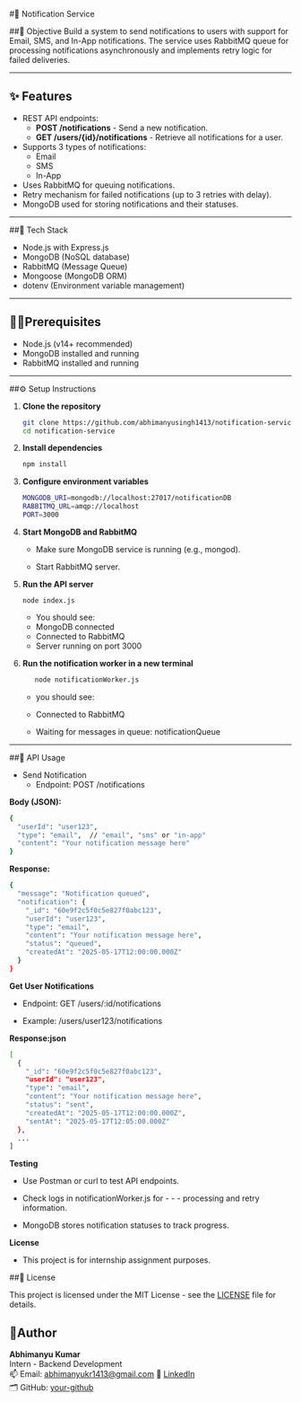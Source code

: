 #🚀 Notification Service

##🎯  Objective
Build a system to send notifications to users with support for Email, SMS, and In-App notifications. The service uses RabbitMQ queue for processing notifications asynchronously and implements retry logic for failed deliveries.

---

## ✨ Features

- REST API endpoints:
  - **POST /notifications** - Send a new notification.
  - **GET /users/{id}/notifications** - Retrieve all notifications for a user.
- Supports 3 types of notifications:
  - Email
  - SMS
  - In-App
- Uses RabbitMQ for queuing notifications.
- Retry mechanism for failed notifications (up to 3 retries with delay).
- MongoDB used for storing notifications and their statuses.

---

##🧰 Tech Stack

- Node.js with Express.js
- MongoDB (NoSQL database)
- RabbitMQ (Message Queue)
- Mongoose (MongoDB ORM)
- dotenv (Environment variable management)

---

## 🧑‍💻Prerequisites

- Node.js (v14+ recommended)
- MongoDB installed and running
- RabbitMQ installed and running

---

##⚙️ Setup Instructions

1. **Clone the repository**

    ```bash
    git clone https://github.com/abhimanyusingh1413/notification-service
    cd notification-service
    ```

2. **Install dependencies**

    ```bash
    npm install
    ```

3. **Configure environment variables**

    ```bash
    MONGODB_URI=mongodb://localhost:27017/notificationDB
    RABBITMQ_URL=amqp://localhost
    PORT=3000
    ```
4. **Start MongoDB and RabbitMQ**

    - Make sure MongoDB service is running (e.g.,       mongod).

    - Start RabbitMQ server.

5. **Run the API server**

    ```base
    node index.js
    ```
    - You should see:
    - MongoDB connected
    - Connected to RabbitMQ
    - Server running on port 3000

6. **Run the notification worker in a new terminal**

    ```bash
       node notificationWorker.js
    ```

    - you should see:

    - Connected to RabbitMQ
    - Waiting for messages in queue: notificationQueue

---
##📡 API Usage

- Send Notification
    - Endpoint: POST /notifications

**Body (JSON):**
```bash
{
  "userId": "user123",
  "type": "email",  // "email", "sms" or "in-app"
  "content": "Your notification message here"
}
```

**Response:**
```bash
{
  "message": "Notification queued",
  "notification": {
    "_id": "60e9f2c5f0c5e827f0abc123",
    "userId": "user123",
    "type": "email",
    "content": "Your notification message here",
    "status": "queued",
    "createdAt": "2025-05-17T12:00:00.000Z"
  }
}
```

**Get User Notifications**
- Endpoint: GET /users/:id/notifications

- Example: /users/user123/notifications

**Response:json**
```bash
[
  {
    "_id": "60e9f2c5f0c5e827f0abc123",
    "userId": "user123",
    "type": "email",
    "content": "Your notification message here",
    "status": "sent",
    "createdAt": "2025-05-17T12:00:00.000Z",
    "sentAt": "2025-05-17T12:05:00.000Z"
  },
  ...
]
```


**Testing**
- Use Postman or curl to test API endpoints.

- Check logs in notificationWorker.js for - - - processing and retry information.

- MongoDB stores notification statuses to  track progress.

**License**
- This project is for internship assignment purposes.

##🪪 License

This project is licensed under the MIT License - see the [LICENSE](LICENSE) file for details.

## 👤Author

**Abhimanyu Kumar**  
Intern - Backend Development  
📫 Email: abhimanyukr1413@gmail.com 
🔗 [LinkedIn](https://www.linkedin.com/in/abhimanyu1314/)  
🗂️ GitHub: [your-github](https://github.com/abhimanyusingh1413)



